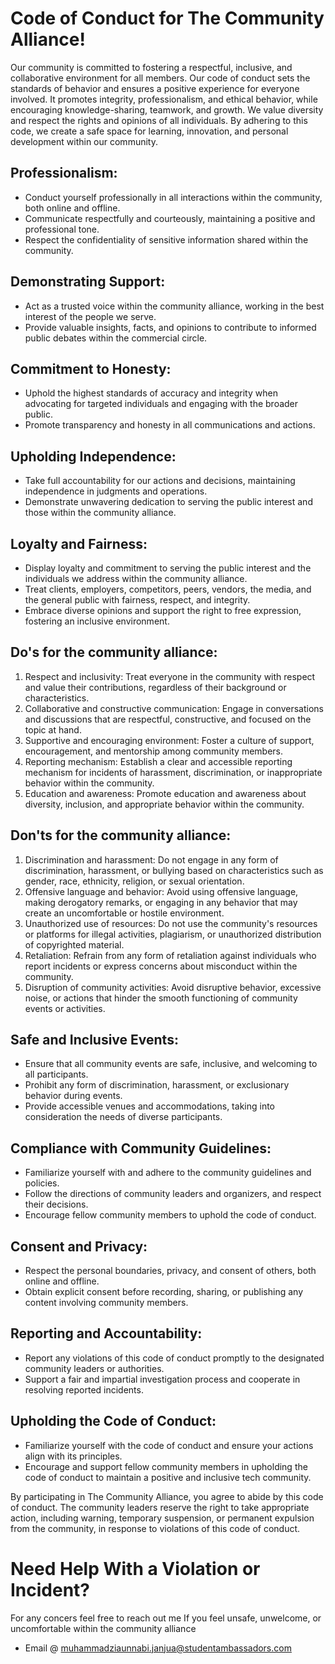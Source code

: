 # Code of Conduct for The Community Alliance!
Our community is committed to fostering a respectful, inclusive, and collaborative environment for all members. Our code of conduct sets the standards of behavior and ensures a positive experience for everyone involved. It promotes integrity, professionalism, and ethical behavior, while encouraging knowledge-sharing, teamwork, and growth. We value diversity and respect the rights and opinions of all individuals. By adhering to this code, we create a safe space for learning, innovation, and personal development within our  community.

##  Professionalism:

- Conduct yourself professionally in all interactions within the community, both online and offline.
- Communicate respectfully and courteously, maintaining a positive and professional tone.
- Respect the confidentiality of sensitive information shared within the community.

## Demonstrating Support:

- Act as a trusted voice within the community alliance, working in the best interest of the people we serve.
- Provide valuable insights, facts, and opinions to contribute to informed public debates within the commercial circle.

## Commitment to Honesty:

- Uphold the highest standards of accuracy and integrity when advocating for targeted individuals and engaging with the broader public.
- Promote transparency and honesty in all communications and actions.

## Upholding Independence:

- Take full accountability for our actions and decisions, maintaining independence in judgments and operations.
- Demonstrate unwavering dedication to serving the public interest and those within the community alliance.

## Loyalty and Fairness:

- Display loyalty and commitment to serving the public interest and the individuals we address within the community alliance.
- Treat clients, employers, competitors, peers, vendors, the media, and the general public with fairness, respect, and integrity.
- Embrace diverse opinions and support the right to free expression, fostering an inclusive environment.

## Do's for the community alliance:

1. Respect and inclusivity: Treat everyone in the community with respect and value their contributions, regardless of their background or characteristics.
2. Collaborative and constructive communication: Engage in conversations and discussions that are respectful, constructive, and focused on the topic at hand.
3. Supportive and encouraging environment: Foster a culture of support, encouragement, and mentorship among community members.
4. Reporting mechanism: Establish a clear and accessible reporting mechanism for incidents of harassment, discrimination, or inappropriate behavior within the community.
5. Education and awareness: Promote education and awareness about diversity, inclusion, and appropriate behavior within the community.

## Don'ts for the community alliance:

1. Discrimination and harassment: Do not engage in any form of discrimination, harassment, or bullying based on characteristics such as gender, race, ethnicity, religion, or sexual orientation.
2. Offensive language and behavior: Avoid using offensive language, making derogatory remarks, or engaging in any behavior that may create an uncomfortable or hostile environment.
3. Unauthorized use of resources: Do not use the community's resources or platforms for illegal activities, plagiarism, or unauthorized distribution of copyrighted material.
4. Retaliation: Refrain from any form of retaliation against individuals who report incidents or express concerns about misconduct within the community.
5. Disruption of community activities: Avoid disruptive behavior, excessive noise, or actions that hinder the smooth functioning of community events or activities.

##  Safe and Inclusive Events:

- Ensure that all community events are safe, inclusive, and welcoming to all participants.
- Prohibit any form of discrimination, harassment, or exclusionary behavior during events.
- Provide accessible venues and accommodations, taking into consideration the needs of diverse participants.

##  Compliance with Community Guidelines:

- Familiarize yourself with and adhere to the community guidelines and policies.
- Follow the directions of community leaders and organizers, and respect their decisions.
- Encourage fellow community members to uphold the code of conduct.

## Consent and Privacy:
- Respect the personal boundaries, privacy, and consent of others, both online and offline.
- Obtain explicit consent before recording, sharing, or publishing any content involving community members.

## Reporting and Accountability:
- Report any violations of this code of conduct promptly to the designated community leaders or authorities.
- Support a fair and impartial investigation process and cooperate in resolving reported incidents.

## Upholding the Code of Conduct:
- Familiarize yourself with the code of conduct and ensure your actions align with its principles.
- Encourage and support fellow community members in upholding the code of conduct to maintain a positive and inclusive tech community.

By participating in The Community Alliance, you agree to abide by this code of conduct. The community leaders reserve the right to take appropriate action, including warning, temporary suspension, or permanent expulsion from the community, in response to violations of this code of conduct.

#  Need Help With a Violation or Incident? 
For any concers feel free to reach out me  If you feel unsafe, unwelcome, or uncomfortable within the community alliance 
- Email @ muhammadziaunnabi.janjua@studentambassadors.com
